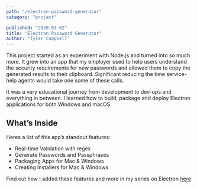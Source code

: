```yaml
---
path: "/electron-password-generator"
category: "project"

published: "2020-03-02"
title: "Electron Password Generator"   
author: "Tyler Campbell"
---
```

This project started as an experiment with Node.js and turned into so much more. It grew into an app that my employer used to help users understand the security requirements for new passwords and allowed them to copy the generated results to their clipboard. Significant reducing the time service-help agents would take one some of these calls. 

It was a very educational journey from development to dev-ops and everything in between. I learned how to build, package and deploy Electron applications for both Windows and macOS. 

## What’s Inside
Heres a list of this app’s standout features:

* Real-time Validation with regex 
* Generate Passwords and Passphrases
* Packaging Apps for Mac & Windows
* Creating Installers for Mac & Windows

Find out how I added these features and more in my series on Electron [here](link_to_page)
